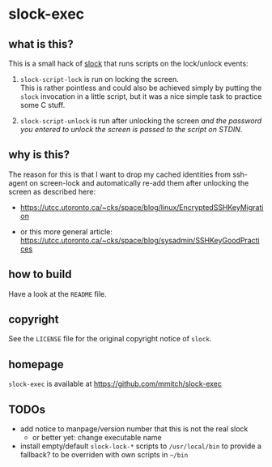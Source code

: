 slock-exec
==========


what is this?
-------------

This is a small hack of [slock](http://tools.suckless.org/slock/) that
runs scripts on the lock/unlock events:

1. ``slock-script-lock`` is run on locking the screen.  
   This is rather pointless and could also be achieved simply by
   putting the ``slock`` invocation in a little script, but it was a
   nice simple task to practice some C stuff.

2. ``slock-script-unlock`` is run after unlocking the screen *and the
   password you entered to unlock the screen is passed to the script
   on STDIN*.


why is this?
------------

The reason for this is that I want to drop my cached identities from
ssh-agent on screen-lock and automatically re-add them after unlocking
the screen as described here:

* https://utcc.utoronto.ca/~cks/space/blog/linux/EncryptedSSHKeyMigration

* or this more general article:
  https://utcc.utoronto.ca/~cks/space/blog/sysadmin/SSHKeyGoodPractices


how to build
------------

Have a look at the ``README`` file.


copyright
---------

See the ``LICENSE`` file for the original copyright notice of ``slock``.


homepage
--------

``slock-exec`` is available at https://github.com/mmitch/slock-exec


TODOs
-----

* add notice to manpage/version number that this is not the real slock
  * or better yet: change executable name
* install empty/default ``slock-lock-*`` scripts to ``/usr/local/bin``
  to provide a fallback?  to be overriden with own scripts in ``~/bin``
  
